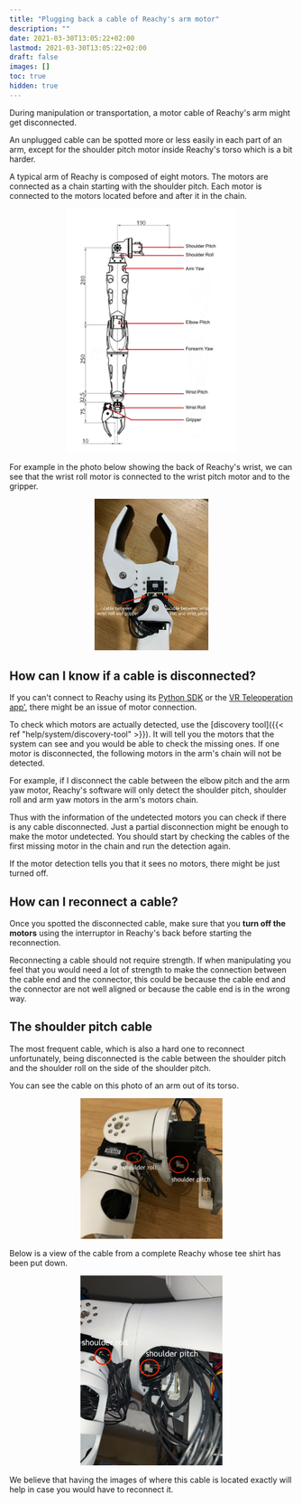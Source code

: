 ```yaml
---
title: "Plugging back a cable of Reachy's arm motor"
description: ""
date: 2021-03-30T13:05:22+02:00
lastmod: 2021-03-30T13:05:22+02:00
draft: false
images: []
toc: true
hidden: true
---
```


During manipulation or transportation, a motor cable of Reachy's arm might get disconnected.

An unplugged cable can be spotted more or less easily in each part of an arm, except for the shoulder pitch motor inside Reachy's torso which is a bit harder.

A typical arm of Reachy is composed of eight motors. The motors are connected as a chain starting with the shoulder pitch. Each motor is connected to the motors located before and after it in the chain.

<p align="center">
  <img src="right-arm-scheme.png" alt="drawing" width="60%"/>
</p>

For example in the photo below showing the back of Reachy's wrist, we can see that the wrist roll motor is connected to the wrist pitch motor and to the gripper.

<p align="center">
  <img src="cable_wrist.jpeg" alt="drawing" width="40%"/>
</p>


## How can I know if a cable is disconnected?

If you can't connect to Reachy using its [Python SDK](https://pollen-robotics.github.io/reachy-2021-docs/sdk/getting-started/introduction/) or the [VR Teleoperation app'](https://pollen-robotics.github.io/reachy-2021-docs/vr/introduction/introduction/), there might be an issue of motor connection.

To check which motors are actually detected, use the [discovery tool]({{< ref "help/system/discovery-tool" >}}). It will tell you the motors that the system can see and you would be able to check the missing ones. If one motor is disconnected, the following motors in the arm's chain will not be detected. 

For example, if I disconnect the cable between the elbow pitch and the arm yaw motor, Reachy's software will only detect the shoulder pitch, shoulder roll and arm yaw motors in the arm's motors chain.

Thus with the information of the undetected motors you can check if there is any cable disconnected. Just a partial disconnection might be enough to make the motor undetected. You should start by checking the cables of the first missing motor in the chain and run the detection again.

If the motor detection tells you that it sees no motors, there might be just turned off.

## How can I reconnect a cable?

Once you spotted the disconnected cable, make sure that you **turn off the motors** using the interruptor in Reachy's back before starting the reconnection.

Reconnecting a cable should not require strength. If when manipulating you feel that you would need a lot of strength to make the connection between the cable end and the connector, this could be because the cable end and the connector are not well aligned or because the cable end is in the wrong way.

## The shoulder pitch cable

The most frequent cable, which is also a hard one to reconnect unfortunately, being disconnected is the cable between the shoulder pitch and the shoulder roll on the side of the shoulder pitch.

You can see the cable on this photo of an arm out of its torso.

<p align="center">
  <img src="shoulder_cable.jpeg" alt="drawing" width="50%"/>
</p>

Below is a view of the cable from a complete Reachy whose tee shirt has been put down.

<p align="center">
  <img src="shoulder_cable_full_kit.jpeg" alt="drawing" width="50%"/>
</p>

We believe that having the images of where this cable is located exactly will help in case you would have to reconnect it.